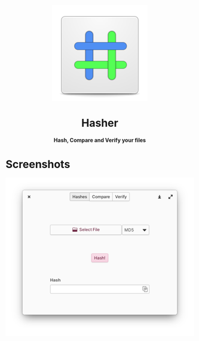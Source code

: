 <p align="center">
  <img src="https://github.com/JeysonFlores/hasher/blob/main/data/com.github.jeysonflores.hasher.svg" alt="Icon" />
</p>
<h1 align="center">Hasher</h1>
<h4 align="center">Hash, Compare and Verify your files</h4>

# Screenshots
<img src="https://github.com/JeysonFlores/hasher/blob/main/data/assets/screenshots/screenshot-1.png" alt="Screenshot" />
